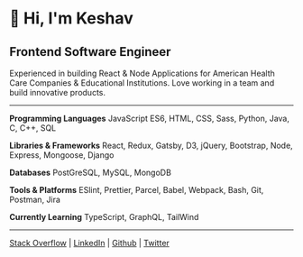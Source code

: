 <!-- > _Open to [Remote Work Oppurtunities](mailto:keshav.dulal@gmail.com)_ -->

# 👋 Hi, I'm Keshav  

## Frontend Software Engineer

Experienced in building React & Node Applications for American Health Care Companies & Educational Institutions. Love working in a team and build innovative products.

---

**Programming Languages** JavaScript ES6, HTML, CSS, Sass, Python, Java, C, C++, SQL

**Libraries & Frameworks** React, Redux, Gatsby, D3, jQuery, Bootstrap, Node, Express, Mongoose, Django

**Databases** PostGreSQL, MySQL, MongoDB

**Tools & Platforms** ESlint, Prettier, Parcel, Babel, Webpack, Bash, Git, Postman, Jira

**Currently Learning** TypeScript, GraphQL, TailWind 

<!-- I am a keen modern-day youth with a degree in Computer Science Engineering and a passionate digital content creator. -->

<!-- I have over 2 years of experience of developing large-scale real-world applications for American Health Care Industries using technologies like in React, Node, Python, Django & PostgreSQL while working fulltime at  [Leapfrog Technology](https://www.lftechnology.com) between 2016-2018. -->

<!-- To summariz my learning experience as a web developer is to understanding the problem and finding solutions while communicating actively with team and client. -->

<!-- During 2018-2020, I tried to find my own path and took a deep dive into the world of digital content creation, travel while living like a digital nomad and running a series of businesses one after another. It didn’t go as planned but I certainly learned a lot of things that I couldn’t have otherwise sitting on the desk. I can’t just summarize them all here. Perhaps over a coffee someday when social-distancing becomes a thing of a past. Coming to COVID, it certainly has given me a push to resume development actively without letting go of my creative pursuits in digital content creation, and I am looking forward to merge all these horizons I’ve seen and learnt from, together to forge something new. -->

<!-- In my works, I try to draw perspectives from so many different yet intriguing areas such of Software Development, Technology, Human behaviour, Psychology, Digital Content Creation & Consumption, Minimalism & Essentialism, Nature, Travel and so many other avenues of life-experiences. I am driven by this zeal of creating something meaningful and timeless. -->

<!-- I am currently based on Kathmandu, Nepal. However, sometimes you might find me hiking around the foothills of Himalayas. I love trekking, reading books, coffee, colours, conversation and adventure. I certainly don’t mind relocation in a Post-COVID world however Remote-work is the way to go now. -->

---

<!-- ### Find me around the web -->
<!-- Engineering -->

[Stack Overflow](https://stackoverflow.com/users/3556531/keshavdulal) | [LinkedIn](https://linkedin.com/keshavdulal) | [Github](https://github.com/Keshavdulal) | [Twitter](https://twitter.com/keshavdulal)

<!-- Film-making / Photography / Writing -->

<!-- > [YouTube](https://www.youtube.com/keshavdulal) | [Instagram](https://www.instagram.com/keshav.dulal) | [Medium](https://medium.com/@keshavdulal) -->
